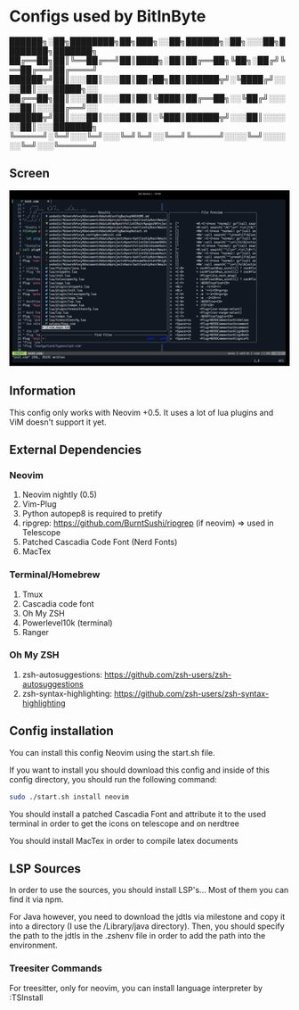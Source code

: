 # Configs used by BitInByte

██████╗░██╗████████╗██╗███╗░░██╗██████╗░██╗░░░██╗████████╗███████╗
██╔══██╗██║╚══██╔══╝██║████╗░██║██╔══██╗╚██╗░██╔╝╚══██╔══╝██╔════╝
██████╦╝██║░░░██║░░░██║██╔██╗██║██████╦╝░╚████╔╝░░░░██║░░░█████╗░░
██╔══██╗██║░░░██║░░░██║██║╚████║██╔══██╗░░╚██╔╝░░░░░██║░░░██╔══╝░░
██████╦╝██║░░░██║░░░██║██║░╚███║██████╦╝░░░██║░░░░░░██║░░░███████╗
╚═════╝░╚═╝░░░╚═╝░░░╚═╝╚═╝░░╚══╝╚═════╝░░░░╚═╝░░░░░░╚═╝░░░╚══════╝

## Screen

![BitInByte IDE](workflow.png)

## Information

This config only works with Neovim +0.5. It uses a lot of lua plugins and ViM doesn't support it yet.

## External Dependencies

### Neovim

1. Neovim nightly (0.5)
2. Vim-Plug
3. Python autopep8 is required to pretify
4. ripgrep: https://github.com/BurntSushi/ripgrep (if neovim) => used in Telescope
5. Patched Cascadia Code Font (Nerd Fonts)
6. MacTex

### Terminal/Homebrew

1. Tmux
2. Cascadia code font
3. Oh My ZSH
4. Powerlevel10k (terminal)
5. Ranger

### Oh My ZSH

1. zsh-autosuggestions: https://github.com/zsh-users/zsh-autosuggestions
2. zsh-syntax-highlighting: https://github.com/zsh-users/zsh-syntax-highlighting

## Config installation

You can install this config Neovim using the start.sh file.

If you want to install you should download this config and inside of this config directory, you should run the following command:

```zsh
sudo ./start.sh install neovim
```

You should install a patched Cascadia Font and attribute it to the used terminal in order to get the icons on telescope and on nerdtree

You should install MacTex in order to compile latex documents

## LSP Sources

In order to use the sources, you should install LSP's... Most of them you can find it via npm.

For Java however, you need to download the jdtls via milestone and copy it into a directory (I use the /Library/java directory).
Then, you should specify the path to the jdtls in the .zshenv file in order to add the path into the environment.


### Treesiter Commands

For treesitter, only for neovim, you can install language interpreter by :TSInstall <language>
